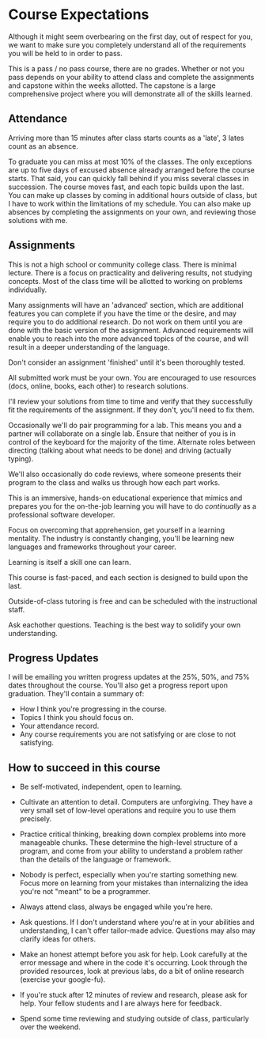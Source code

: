 
# Course Expectations

Although it might seem overbearing on the first day, out of respect for you, we want to make sure you completely understand all of the requirements you will be held to in order to pass.

This is a pass / no pass course, there are no grades. Whether or not you pass depends on your ability to attend class and complete the assignments and capstone within the weeks allotted.  The capstone is a large comprehensive project where you will demonstrate all of the skills learned.

## Attendance

Arriving more than 15 minutes after class starts counts as a 'late', 3 lates count as an absence.

To graduate you can miss at most 10% of the classes. The only exceptions are up to five days of excused absence already arranged before the course starts. That said, you can quickly fall behind if you miss several classes in succession. The course moves fast, and each topic builds upon the last. You can make up classes by coming in additional hours outside of class, but I have to work within the limitations of my schedule. You can also make up absences by completing the assignments on your own, and reviewing those solutions with me.


## Assignments

This is not a high school or community college class. There is minimal lecture. There is a focus on practicality and delivering results, not studying concepts. Most of the class time will be allotted to working on problems individually.

Many assignments will have an 'advanced' section, which are additional features you can complete if you have the time or the desire, and may require you to do additional research. Do not work on them until you are done with the basic version of the assignment. Advanced requirements will enable you to reach into the more advanced topics of the course, and will result in a deeper understanding of the language.

Don't consider an assignment 'finished' until it's been thoroughly tested.

All submitted work must be your own.
You are encouraged to use resources (docs, online, books, each other) to research solutions.

I'll review your solutions from time to time and verify that they successfully fit the requirements of the assignment. If they don't, you'll need to fix them.

Occasionally we'll do pair programming for a lab. This means you and a partner will collaborate on a single lab. Ensure that neither of you is in control of the keyboard for the majority of the time. Alternate roles between directing (talking about what needs to be done) and driving (actually typing).

We'll also occasionally do code reviews, where someone presents their program to the class and walks us through how each part works.





This is an immersive, hands-on educational experience that mimics and prepares you for the on-the-job learning you will have to do _continually_ as a professional software developer.


Focus on overcoming that apprehension, get yourself in a learning mentality. The industry is constantly changing, you'll be learning new languages and frameworks throughout your career.

Learning is itself a skill one can learn.

This course is fast-paced, and each section is designed to build upon the last.

Outside-of-class tutoring is free and can be scheduled with the instructional staff.

Ask eachother questions. Teaching is the best way to solidify your own understanding.




## Progress Updates

I will be emailing you written progress updates at the 25%, 50%, and 75% dates throughout the course.
You'll also get a progress report upon graduation.
They'll contain a summary of:

* How I think you're progressing in the course.
* Topics I think you should focus on.
* Your attendance record.
* Any course requirements you are not satisfying or are close to not satisfying.


## How to succeed in this course

- Be self-motivated, independent, open to learning.

- Cultivate an attention to detail. Computers are unforgiving. They have a very small set of low-level operations and require you to use them precisely.

- Practice critical thinking, breaking down complex problems into more manageable chunks. These determine the high-level structure of a program, and come from your ability to understand a problem rather than the details of the language or framework.

- Nobody is perfect, especially when you're starting something new. Focus more on learning from your mistakes than internalizing the idea you're not "meant" to be a programmer.

- Always attend class, always be engaged while you're here.

- Ask questions. If I don't understand where you're at in your abilities and understanding, I can't offer tailor-made advice. Questions may also may clarify ideas for others.

- Make an honest attempt before you ask for help. Look carefully at the error message and where in the code it's occurring. Look through the provided resources, look at previous labs, do a bit of online research (exercise your google-fu).

- If you're stuck after 12 minutes of review and research, please ask for help. Your fellow students and I are always here for feedback.

- Spend some time reviewing and studying outside of class, particularly over the weekend.




